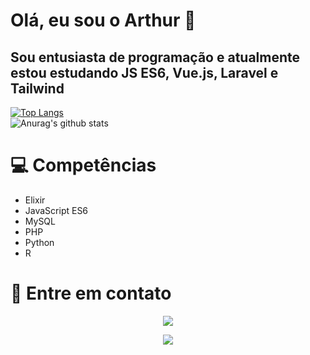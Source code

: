 # Olá, eu sou o Arthur 👋

## Sou entusiasta de programação e atualmente estou estudando JS ES6, Vue.js, Laravel e Tailwind
[![Top Langs](https://github-readme-stats.vercel.app/api/top-langs/?username=ArthurPavezzi&layout=compact&langs_count=6&theme=dark)](https://github.com/anuraghazra/github-readme-stats)
<br/>
![Anurag's github stats](https://github-readme-stats.vercel.app/api?username=ArthurPavezzi&show_icons=true&theme=dark)

# :computer: Competências
- Elixir
- JavaScript ES6
- MySQL
- PHP
- Python
- R

# 💬 Entre em contato
<div align="center">
<a href="https://www.linkedin.com/in/arthur-pavezzi" target="_blank" rel="noopener noreferrer">
 <img src="https://img.icons8.com/fluent/48/000000/linkedin-2.png"/>
  
   <a href="mailto:arthur.henrique.pavezzi@gmail.com" target="_blank" rel="noopener noreferrer"><img src="https://img.icons8.com/cute-clipart/64/000000/gmail.png"/>
</div>


<!--
**ArthurPavezzi/ArthurPavezzi** is a ✨ _special_ ✨ repository because its `README.md` (this file) appears on your GitHub profile.

Here are some ideas to get you started:

- 🔭 I’m currently working on ...
- 🌱 I’m currently learning ...
- 👯 I’m looking to collaborate on ...
- 🤔 I’m looking for help with ...
- 💬 Ask me about ...
- 📫 How to reach me: ...
- ⚡ Fun fact: ...
-->
